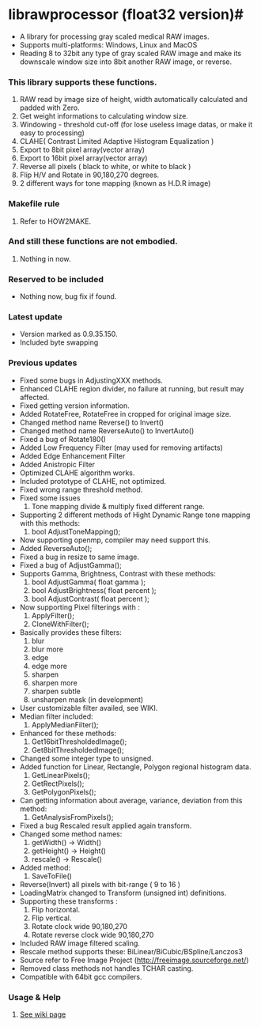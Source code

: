 # librawprocessor (float32 version)#
* A library for processing gray scaled medical RAW images.
* Supports multi-platforms: Windows, Linux and MacOS
* Reading 8 to 32bit any type of gray scaled RAW image and make its downscale window size into 8bit another RAW image, or reverse.

### This library supports these functions. ###
 1. RAW read by image size of height, width automatically calculated and padded with Zero.
 1. Get weight informations to calculating window size.
 1. Windowing - threshold cut-off (for lose useless image datas, or make it easy to processing)
 1. CLAHE( Contrast Limited Adaptive Histogram Equalization )
 1. Export to 8bit pixel array(vector array)
 1. Export to 16bit pixel array(vector array)
 1. Reverse all pixels ( black to white, or white to black )
 1. Flip H/V and Rotate in 90,180,270 degrees.
 1. 2 different ways for tone mapping (known as H.D.R image)

### Makefile rule ###
 1. Refer to HOW2MAKE.

### And still these functions are not embodied. ###
 1. Nothing in now.

### Reserved to be included ###
* Nothing now, bug fix if found.

### Latest update ###
* Version marked as 0.9.35.150.
* Included byte swapping

### Previous updates ###
* Fixed some bugs in AdjustingXXX methods.
* Enhanced CLAHE region divider, no failure at running, but result may affected.
* Fixed getting version information.
* Added RotateFree, RotateFree in cropped for original image size.
* Changed method name Reverse() to Invert()
* Changed method name ReverseAuto() to InvertAuto()
* Fixed a bug of Rotate180()
* Added Low Frequency Filter (may used for removing artifacts)
* Added Edge Enhancement Filter
* Added Anistropic Filter
* Optimized CLAHE algorithm works.
* Included prototype of CLAHE, not optimized.
* Fixed wrong range threshold method.
* Fixed some issues
  1. Tone mapping divide & multiply fixed different range.
* Supporting 2 different methods of Hight Dynamic Range tone mapping with this methods:
  1. bool AdjustToneMapping();
* Now supporting openmp, compiler may need support this.
* Added ReverseAuto();
* Fixed a bug in resize to same image.
* Fixed a bug of AdjustGamma();
* Supports Gamma, Brightness, Contrast with these methods:
  1. bool AdjustGamma( float gamma );
  2. bool AdjustBrightness( float percent );
  3. bool AdjustContrast( float percent );
* Now supporting Pixel filterings with :
  1. ApplyFilter();
  2. CloneWithFilter();
* Basically provides these filters:
  1. blur
  2. blur more
  3. edge
  4. edge more
  5. sharpen
  6. sharpen more
  7. sharpen subtle
  8. unsharpen mask (in development)
* User customizable filter availed, see WIKI.
* Median filter included:
  1. ApplyMedianFilter();
* Enhanced for these methods:
  1. Get16bitThresholdedImage();
  1. Get8bitThresholdedImage();
* Changed some integer type to unsigned.
* Added function for Linear, Rectangle, Polygon regional histogram data.
  1. GetLinearPixels();
  1. GetRectPixels();
  1. GetPolygonPixels();
* Can getting information about average, variance, deviation from this method:
  1. GetAnalysisFromPixels();
* Fixed a bug Rescaled result applied again transform.
* Changed some method names:
  1. getWidth() -> Width()
  1. getHeight() -> Height()
  1. rescale() -> Rescale()
* Added method:
  1. SaveToFile()
* Reverse(Invert) all pixels with bit-range ( 9 to 16 )
* LoadingMatrix changed to Transform (unsigned int) definitions.
* Supporting these transforms :
  1. Flip horizontal.
  1. Flip vertical.
  1. Rotate clock wide 90,180,270
  1. Rotate reverse clock wide 90,180,270
* Included RAW image filtered scaling.
* Rescale method supports these: BiLinear/BiCubic/BSpline/Lanczos3
* Source refer to Free Image Project (http://freeimage.sourceforge.net/)
* Removed class methods not handles TCHAR casting.
* Compatible with 64bit gcc compilers.

### Usage & Help ###
 1. [See wiki page](https://github.com/rageworx/librawprocessor/wiki)

